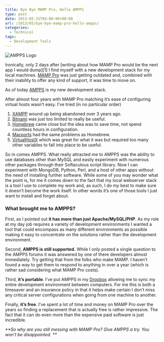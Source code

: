 ```yaml
---
title: Bye Bye MAMP Pro, Hello AMPPS
type: post
date: 2013-05-31T04:00:00+00:00
url: /2013/05/bye-bye-mamp-pro-hello-ampps/
categories:
  - Technical
tags:
  - Development Tools
---
```


![AMPPS Logo](/images/2013/05/ampps_logo.png)

Ironically, only 2 days after \[writing about how MAMP Pro would be the next app I would dump\]\[1\] I find myself with a new development stack for my local machines. [MAMP Pro](http://www.mamp.info/en/mamp-pro/ "MAMP Pro") was just getting outdated and, combined with their inability to offer any kind of support, it was time to move on.

As of today [AMPPS][2] is my new development stack.

After almost four years with MAMP Pro matching it’s ease of configuring virtual hosts wasn’t easy. I’ve tried (in no particular order)

1.  [XAMPP](https://www.apachefriends.org) wound up being abandoned over 3 years ago.
2.  [Bitnami](http://bitnami.com/stack/mamp "Bitnami MAMP Stack") was just too limited to really be useful.
3.  [Homebrew](http://mxcl.github.io/homebrew/ "Homebrew") came close but the idea was to save time, not spend countless hours in configuration.
4.  [Macports](http://www.macports.org/ "Macports") had the same problems as Homebrew.
5.  [VirtualHostX](http://clickontyler.com/virtualhostx/ "VirtualHostX") which was great for what it was but required too many other variables to fall into place to be useful.

So in comes AMPPS. What really attracted me to AMPPS was the ability to use databases other than MySQL and easily experiment with numerous other packages through their Softaculous script library. Now I can experiment with MongoDB, Python, Perl, and a host of other apps without the need of installing further software. While some of you may wonder what the point is, for me it comes down to the fact that my local webserver stack is a tool I use to complete my work and, as such, I do my best to make sure it doesn’t become the work itself. In other words it’s one of those tools I just want to install and forget about.

### What brought me to AMPPS?

First, as I pointed out **it has more than just Apache/MySQL/PHP**. As my role at my day job requires a variety of development environments I wanted a tool that could encompass as many different environments as possible making it easy to concentrate on the solutions rather than the development environment.

Second, **AMPPS is still supported.** While I only posted a single question to the AMPPS forums it was answered by one of there developers almost immediately. Try getting that from the folks who make MAMP. I haven’t found a way to get them to respond to anything in over a year (which is rather sad considering what MAMP Pro costs).

Third, **it’s portable**. I’ve put AMPPS in my [Dropbox](http://www.dropbox.com "Dropbox") allowing me to sync my entire development environment between computers. For me this is both a timesaver and an insurance policy in that it helps make certain I don’t miss any critical server configurations when going from one machine to another.

Finally, **it’s free**. I’ve spent a lot of time and money on MAMP Pro over the years so finding a replacement that is actually free is rather impressive. The fact that it can do even more than the expensive paid software is just incredible.

_**So why are you still messing with MAMP Pro? Give AMPPS a try. You won’t be disappointed. **_

 [1]: /2013/05/bit51s-development-tools-2013-edition/
 [2]: http://www.ampps.com/ "Softaculous AMPPS"
